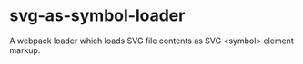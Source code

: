 # svg-as-symbol-loader
A webpack loader which loads SVG file contents as SVG &lt;symbol> element markup.
